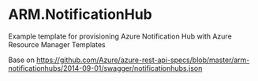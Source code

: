 # ARM.NotificationHub
Example template for provisioning Azure Notification Hub with Azure Resource Manager Templates

Base on https://github.com/Azure/azure-rest-api-specs/blob/master/arm-notificationhubs/2014-09-01/swagger/notificationhubs.json
